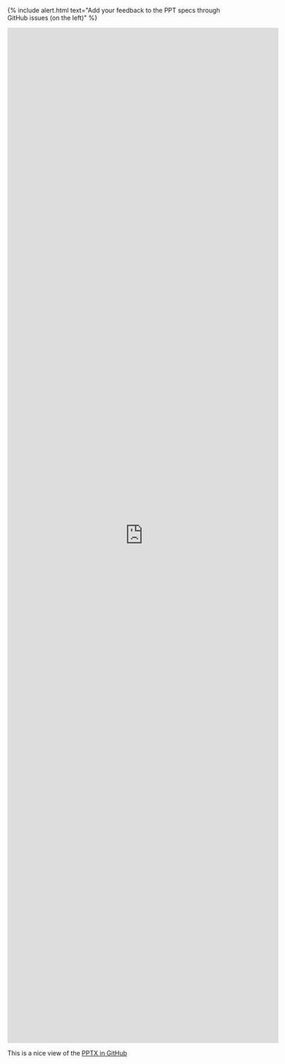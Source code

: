 <style>
    .container {
        position: relative;
        width: calc(100vw - 350px);
        height: 50vh;
        padding-bottom: 56.25%;
    }
    .container > iframe {
        position: absolute;
        top: 0;
        left: 0;
        width: 100%;
        height: 100%;
    }
</style>

{% include alert.html text="Add your feedback to the PPT specs through GitHub issues (on the left)" %}

<div class="container">
    <iframe
        src='https://view.officeapps.live.com/op/view.aspx?src={{ site.github.repository_url | url_encode }}{{ site.github_raw_root | url_encode }}%2Fassets%2FSSW.PointBank.pptx' 
        frameborder='0'></iframe>
</div>

<p>
    This is a nice view of the <a href="{{ site.github.repository_url }}{{ site.github_source_root | attr_encode }}/assets/SSW.PointBank.pptx">PPTX in GitHub</a>
</p>